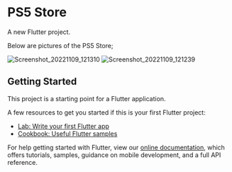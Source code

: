 # PS5 Store 

A new Flutter project.

Below are pictures of the PS5 Store;

![Screenshot_20221109_121310](https://user-images.githubusercontent.com/60136666/200896500-01c4cad8-4189-4944-9ad3-18baf62b430b.png)
![Screenshot_20221109_121239](https://user-images.githubusercontent.com/60136666/200896478-ae707f87-f976-4c65-b3f1-953c14e04065.png)


## Getting Started

This project is a starting point for a Flutter application.

A few resources to get you started if this is your first Flutter project:

- [Lab: Write your first Flutter app](https://flutter.dev/docs/get-started/codelab)
- [Cookbook: Useful Flutter samples](https://flutter.dev/docs/cookbook)

For help getting started with Flutter, view our
[online documentation](https://flutter.dev/docs), which offers tutorials,
samples, guidance on mobile development, and a full API reference.
